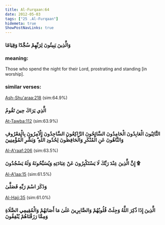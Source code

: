 ```yaml
---
title: Al-Furqaan:64
date: 2012-05-03
tags: ["25 .Al-Furqaan"]
hidemeta: true 
ShowPostNavLinks: true 
---
```

### وَالَّذِينَ يَبِيتُونَ لِرَبِّهِمْ سُجَّدًا وَقِيَامًا
### meaning: 
Those who spend the night for their Lord, prostrating and standing [in worship].
### similar verses: 

[Ash-Shu'araa:218](/26/218) (sim:64.9%)

### الَّذِي يَرَاكَ حِينَ تَقُومُ

[At-Tawba:112](/9/112) (sim:63.9%)

### التَّائِبُونَ الْعَابِدُونَ الْحَامِدُونَ السَّائِحُونَ الرَّاكِعُونَ السَّاجِدُونَ الْآمِرُونَ بِالْمَعْرُوفِ وَالنَّاهُونَ عَنِ الْمُنْكَرِ وَالْحَافِظُونَ لِحُدُودِ اللَّهِ ۗ وَبَشِّرِ الْمُؤْمِنِينَ

[Al-A'raaf:206](/7/206) (sim:63.5%)

### إِنَّ الَّذِينَ عِنْدَ رَبِّكَ لَا يَسْتَكْبِرُونَ عَنْ عِبَادَتِهِ وَيُسَبِّحُونَهُ وَلَهُ يَسْجُدُونَ ۩

[Al-A'laa:15](/87/15) (sim:61.5%)

### وَذَكَرَ اسْمَ رَبِّهِ فَصَلَّىٰ

[Al-Hajj:35](/22/35) (sim:61.0%)

### الَّذِينَ إِذَا ذُكِرَ اللَّهُ وَجِلَتْ قُلُوبُهُمْ وَالصَّابِرِينَ عَلَىٰ مَا أَصَابَهُمْ وَالْمُقِيمِي الصَّلَاةِ وَمِمَّا رَزَقْنَاهُمْ يُنْفِقُونَ
